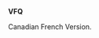 <!-- markdownlint-disable MD041-->
**VFQ**<br>

Canadian French Version.
<!-- markdownlint-enable MD041-->

